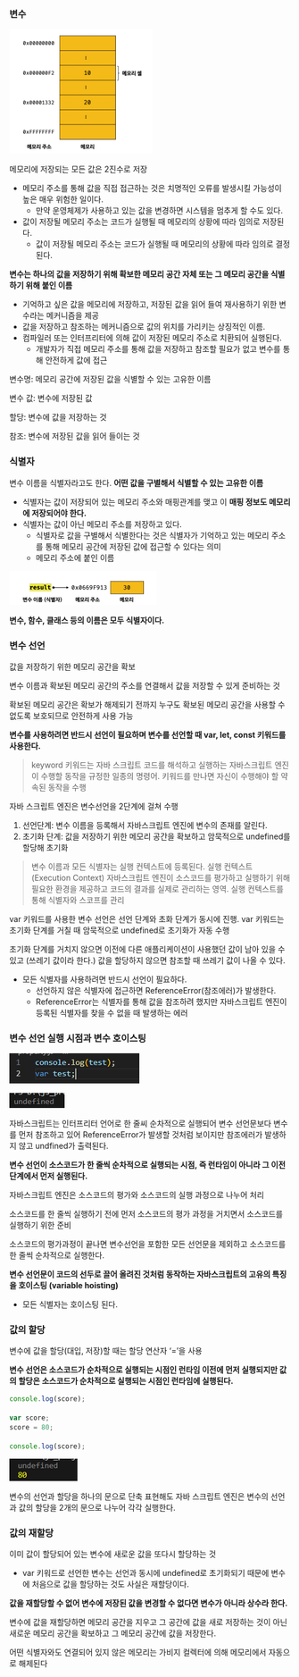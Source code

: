 ### 변수

![Untitled](image/Untitled.png)

메모리에 저장되는 모든 값은 2진수로 저장

- 메모리 주소를 통해 값을 직접 접근하는 것은 치명적인 오류를 발생시킬 가능성이 높은 매우 위험한 일이다.
    - 만약 운영체제가 사용하고 있는 값을 변경하면 시스템을 멈추게 할 수도 있다.
- 값이 저장될 메모리 주소는 코드가 실행될 때 메모리의 상황에 따라 임의로 저장된다.
    - 값이 저장될 메모리 주소는 코드가 실행될 때 메모리의 상황에 따라 임의로 결정된다.

**변수는 하나의 값을 저장하기 위해 확보한 메모리 공간 자체 또는 그 메모리 공간을 식별하기 위해 붙인 이름**

- 기억하고 싶은 값을 메모리에 저장하고, 저장된 값을 읽어 들여 재사용하기 위한 변수라는 메커니즘을 제공
- 값을 저장하고 참조하는 메커니즘으로 값의 위치를 가리키는 상징적인 이름.
- 컴파일러 또는 인터프리터에 의해 값이 저장된 메모리 주소로 치환되어 실행된다.
    - 개발자가 직접 메모리 주소를 통해 값을 저장하고 참조할 필요가 없고 변수를 통해 안전하게 값에 접근

변수명: 메모리 공간에 저장된 값을 식별할 수 있는 고유한 이름

변수 값: 변수에 저장된 값

할당: 변수에 값을 저장하는 것

참조: 변수에 저장된 값을 읽어 들이는 것

### 식별자

변수 이름을 식별자라고도 한다. **어떤 값을 구별해서 식별할 수 있는 고유한 이름**

- 식별자는 값이  저장되어 있는 메모리 주소와 매핑관계를 맺고 이 **매핑 정보도 메모리에 저장되어야 한다.**
- 식별자는 값이 아닌 메모리 주소를 저장하고 있다.
    - 식별자로 값을 구별해서 식별한다는 것은 식별자가 기억하고 있는 메모리 주소를 통해 메모리 공간에 저장된 값에 접근할 수 있다는 의미
    - 메모리 주소에 붙인 이름

![Untitled1](image/Untitled1.png)

**변수, 함수, 클래스 등의 이름은 모두 식별자이다.**

### 변수 선언

값을 저장하기 위한 메모리 공간을 확보

변수 이름과 확보된 메모리 공간의 주소를 연결해서 값을 저장할 수 있게 준비하는 것

확보된 메모리 공간은 확보가 해제되기 전까지 누구도 확보된 메모리 공간을 사용할 수 없도록 보호되므로 안전하게 사용 가능

**변수를 사용하려면 반드시 선언이 필요하며 변수를 선언할 때 var, let, const 키워드를 사용한다.**

> keyword
키워드는 자바 스크립트 코드를 해석하고 실행하는 자바스크립트 엔진이 수행할 동작을 규정한 일종의 명령어. 키워드를 만나면 자신이 수행해야 할 약속된 동작을 수행
> 

자바 스크립트 엔진은 변수선언을 2단계에 걸쳐 수행

1. 선언단계: 변수 이름을 등록해서 자바스크립트 엔진에 변수의 존재를 알린다.
2. 초기화 단계: 값을 저장하기 위한 메모리 공간을 확보하고 암묵적으로 undefined를 할당해 초기화

> 변수 이름과 모든 식별자는 실행 컨텍스트에 등록된다.
실행 컨텍스트(Execution Context)
자바스크립트 엔진이 소스코드를 평가하고 실행하기 위해 필요한 환경을 제공하고 코드의 결과를 실제로 관리하는 영역.
실행 컨텍스트를 통해 식별자와 스코프를 관리
> 

var 키워드를 사용한 변수 선언은 선언 단계와 초화 단계가 동시에 진행. var 키워드는 초기화 단계를 거칠 때 암묵적으로 undefined로 초기화가 자동 수행

초기화 단계를 거치지 않으면 이전에 다른 애플리케이션이 사용했던 값이 남아 있을 수 있고 (쓰레기 값이라 한다.) 값을 할당하지 않으면 참조할 때 쓰레기 값이 나올 수 있다.

- 모든 식별자를 사용하려면 반드시 선언이 필요하다.
    - 선언하지 않은 식별자에 접근하면 ReferenceError(참조에러)가 발생한다.
    - ReferenceError는 식별자를 통해 값을 참조하려 했지만 자바스크립트 엔진이 등록된 식별자를 찾을 수 없을 때 발생하는 에러

### 변수 선언 실행 시점과 변수 호이스팅

![Untitled2](image/Untitled2.png)

![Untitled3](image/Untitled3.png)

자바스크립트는 인터프리터 언어로 한 줄씨 순차적으로 실행되어 변수 선언문보다 변수를 먼저 참조하고 있어 ReferenceError가 발생할 것처럼 보이지만 참조에러가 발생하지 않고 undfined가 출력된다.

**변수 선언이 소스코드가 한 줄씩 순차적으로 실행되는 시점, 즉 런타임이 아니라 그 이전 단계에서 먼저 실행된다.**

자바스크립트 엔진은 소스코드의 평가와 소스코드의 실행 과정으로 나누어 처리

소스코드를 한 줄씩 실행하기 전에 먼저 소스코드의 평가 과정을 거치면서 소스코드를 실행하기 위한 준비

소스코드의 평가과정이 끝나면 변수선언을 포함한 모든 선언문을 제외하고 소스코드를 한 줄씩 순차적으로 실행한다.

**변수 선언문이 코드의 선두로 끌어 올려진 것처럼 동작하는 자바스크립트의 고유의 특징을 호이스팅 (variable hoisting)**

- 모든 식별자는 호이스팅 된다.

### 값의 할당

변수에 값을 할당(대입, 저장)할 때는 할당 연산자 ‘=’을 사용

**변수 선언은 소스코드가 순차적으로 실행되는 시점인 런타임 이전에 먼저 실행되지만 값의 할당은 소스코드가 순차적으로 실행되는 시점인 런타임에 실행된다.**

```jsx
console.log(score);

var score;
score = 80;

console.log(score);
```

![Untitled4](image/Untitled4.png)

변수의 선언과 할당을 하나의 문으로 단축 표현해도 자바 스크립트 엔진은 변수의 선언과 값의 할당을 2개의 문으로 나누어 각각 실행한다.

### 값의 재할당

이미 값이 할당되어 있는 변수에 새로운 값을 또다시 할당하는 것

- var 키워드로 선언한 변수는 선언과 동시에 undefined로 초기화되기 때문에 변수에 처음으로 값을 할당하는 것도 사실은 재할당이다.

**값을 재할당할 수 없어 변수에 저장된 값을 변경할 수 없다면 변수가 아니라 상수라 한다.**

변수에 값을 재할당하면 메모리 공간을 지우고 그 공간에 값을 새로 저장하는 것이 아닌 새로운 메모리 공간을 확보하고 그 메모리 공간에 값을 저장한다.

어떤 식별자와도 연결되어 있지 않은 메모리는 가비지 컬렉터에 의해 메모리에서 자동으로 해제된다